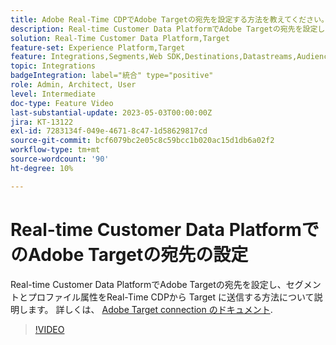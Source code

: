 ```yaml
---
title: Adobe Real-Time CDPでAdobe Targetの宛先を設定する方法を教えてください。
description: Real-time Customer Data PlatformでAdobe Targetの宛先を設定し、セグメントとプロファイル属性をReal-Time CDPから Target に送信する方法について説明します。
solution: Real-Time Customer Data Platform,Target
feature-set: Experience Platform,Target
feature: Integrations,Segments,Web SDK,Destinations,Datastreams,Audiences,Experience Targeting
topic: Integrations
badgeIntegration: label="統合" type="positive"
role: Admin, Architect, User
level: Intermediate
doc-type: Feature Video
last-substantial-update: 2023-05-03T00:00:00Z
jira: KT-13122
exl-id: 7283134f-049e-4671-8c47-1d58629817cd
source-git-commit: bcf6079bc2e05c8c59bcc1b020ac15d1db6a02f2
workflow-type: tm+mt
source-wordcount: '90'
ht-degree: 10%

---
```


# Real-time Customer Data PlatformでのAdobe Targetの宛先の設定

Real-time Customer Data PlatformでAdobe Targetの宛先を設定し、セグメントとプロファイル属性をReal-Time CDPから Target に送信する方法について説明します。 詳しくは、 [Adobe Target connection のドキュメント](https://experienceleague.adobe.com/docs/experience-platform/destinations/catalog/personalization/adobe-target-connection.html?lang=ja).

>[!VIDEO](https://video.tv.adobe.com/v/3418799/?learn=on)
